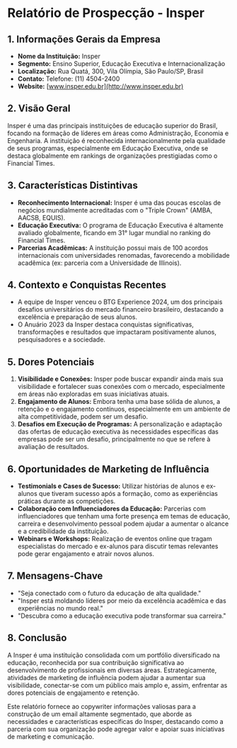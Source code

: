 # Relatório de Prospecção - Insper

## 1. Informações Gerais da Empresa
- **Nome da Instituição:** Insper
- **Segmento:** Ensino Superior, Educação Executiva e Internacionalização
- **Localização:** Rua Quatá, 300, Vila Olímpia, São Paulo/SP, Brasil
- **Contato:** Telefone: (11) 4504-2400
- **Website:** [www.insper.edu.br](http://www.insper.edu.br)

## 2. Visão Geral
Insper é uma das principais instituições de educação superior do Brasil, focando na formação de líderes em áreas como Administração, Economia e Engenharia. A instituição é reconhecida internacionalmente pela qualidade de seus programas, especialmente em Educação Executiva, onde se destaca globalmente em rankings de organizações prestigiadas como o Financial Times.

## 3. Características Distintivas
- **Reconhecimento Internacional:** Insper é uma das poucas escolas de negócios mundialmente acreditadas com o "Triple Crown" (AMBA, AACSB, EQUIS).
- **Educação Executiva:** O programa de Educação Executiva é altamente avaliado globalmente, ficando em 31° lugar mundial no ranking do Financial Times.
- **Parcerias Acadêmicas:** A instituição possui mais de 100 acordos internacionais com universidades renomadas, favorecendo a mobilidade acadêmica (ex: parceria com a Universidade de Illinois).

## 4. Contexto e Conquistas Recentes
- A equipe de Insper venceu o BTG Experience 2024, um dos principais desafios universitários do mercado financeiro brasileiro, destacando a excelência e preparação de seus alunos.
- O Anuário 2023 da Insper destaca conquistas significativas, transformações e resultados que impactaram positivamente alunos, pesquisadores e a sociedade.

## 5. Dores Potenciais
1. **Visibilidade e Conexões:** Insper pode buscar expandir ainda mais sua visibilidade e fortalecer suas conexões com o mercado, especialmente em áreas não exploradas em suas iniciativas atuais.
2. **Engajamento de Alunos:** Embora tenha uma base sólida de alunos, a retenção e o engajamento contínuos, especialmente em um ambiente de alta competitividade, podem ser um desafio.
3. **Desafios em Execução de Programas:** A personalização e adaptação das ofertas de educação executiva às necessidades específicas das empresas pode ser um desafio, principalmente no que se refere à avaliação de resultados.

## 6. Oportunidades de Marketing de Influência
- **Testimonials e Cases de Sucesso:** Utilizar histórias de alunos e ex-alunos que tiveram sucesso após a formação, como as experiências práticas durante as competições.
- **Colaboração com Influenciadores da Educação:** Parcerias com influenciadores que tenham uma forte presença em temas de educação, carreira e desenvolvimento pessoal podem ajudar a aumentar o alcance e a credibilidade da instituição.
- **Webinars e Workshops:** Realização de eventos online que tragam especialistas do mercado e ex-alunos para discutir temas relevantes pode gerar engajamento e atrair novos alunos.

## 7. Mensagens-Chave
- "Seja conectado com o futuro da educação de alta qualidade."
- "Insper está moldando líderes por meio da excelência acadêmica e das experiências no mundo real."
- "Descubra como a educação executiva pode transformar sua carreira."

## 8. Conclusão
A Insper é uma instituição consolidada com um portfólio diversificado na educação, reconhecida por sua contribuição significativa ao desenvolvimento de profissionais em diversas áreas. Estrategicamente, atividades de marketing de influência podem ajudar a aumentar sua visibilidade, conectar-se com um público mais amplo e, assim, enfrentar as dores potenciais de engajamento e retenção.

Este relatório fornece ao copywriter informações valiosas para a construção de um email altamente segmentado, que aborde as necessidades e características específicas do Insper, destacando como a parceria com sua organização pode agregar valor e apoiar suas iniciativas de marketing e comunicação.